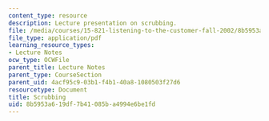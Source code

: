 ```yaml
---
content_type: resource
description: Lecture presentation on scrubbing.
file: /media/courses/15-821-listening-to-the-customer-fall-2002/8b5953a619df7b41085ba4994e6be1fd_scrubbing20class20slides.pdf
file_type: application/pdf
learning_resource_types:
- Lecture Notes
ocw_type: OCWFile
parent_title: Lecture Notes
parent_type: CourseSection
parent_uid: 4acf95c9-03b1-f4b1-40a8-1080503f27d6
resourcetype: Document
title: Scrubbing
uid: 8b5953a6-19df-7b41-085b-a4994e6be1fd
---
```

